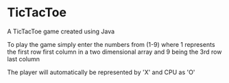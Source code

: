 # TicTacToe

A TicTacToe game created using Java

To play the game simply enter the numbers from (1-9) where 1 represents the first row first column in a two dimensional array and 9 being the 3rd row last column

The player will automatically be represented by 'X' and CPU as 'O'
